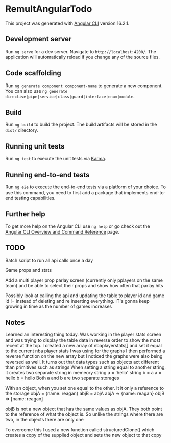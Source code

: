 # RemultAngularTodo

This project was generated with [Angular CLI](https://github.com/angular/angular-cli) version 16.2.1.

## Development server

Run `ng serve` for a dev server. Navigate to `http://localhost:4200/`. The application will automatically reload if you change any of the source files.

## Code scaffolding

Run `ng generate component component-name` to generate a new component. You can also use `ng generate directive|pipe|service|class|guard|interface|enum|module`.

## Build

Run `ng build` to build the project. The build artifacts will be stored in the `dist/` directory.

## Running unit tests

Run `ng test` to execute the unit tests via [Karma](https://karma-runner.github.io).

## Running end-to-end tests

Run `ng e2e` to execute the end-to-end tests via a platform of your choice. To use this command, you need to first add a package that implements end-to-end testing capabilities.

## Further help

To get more help on the Angular CLI use `ng help` or go check out the [Angular CLI Overview and Command Reference](https://angular.io/cli) page.

## TODO

Batch script to run all api calls once a day

Game props and stats

Add a multi player prop parlay screen (currently only pplayers on the same team) and be able to select their props and show how often that parlay hits

Possibly look at calling the api and updating the table to player id and game id != instead of deleting and re inserting everything. IT's gonna keep growing in time as the number of games increases




## Notes
Learned an interesting thing today. Was working in the player stats screen and was trying to display the table data in reverse order to show the most recent at the top. 
I created a new array of nbaplayerstats[] and set it equal to the current nba player stats I was using for the graphs
I then performed a reverse function on the new array but I noticed the graphs were also being reversed as well.
It turns out that data types such as objects act different than primitives such as strings
When setting a string equal to another string, it creates two separate string in memeory
string a = 'hello'
string b = a
a = hello
b = hello
Both a and b are two separate storages

With an object, when you set one equal to the other. It it only a reference to the storage
objA = {name: reagan}
abjB = abjA
abjA => {name: reagan}
objB => [name: reagan]

objB is not a new object that has the same values as objA. They both point to the reference of what the object is. So unlike the strings where there are two, in the objects there are only one

To overcome this I used a new function called structuredClone() which creates a copy of the supplied object and sets the new object to that copy
